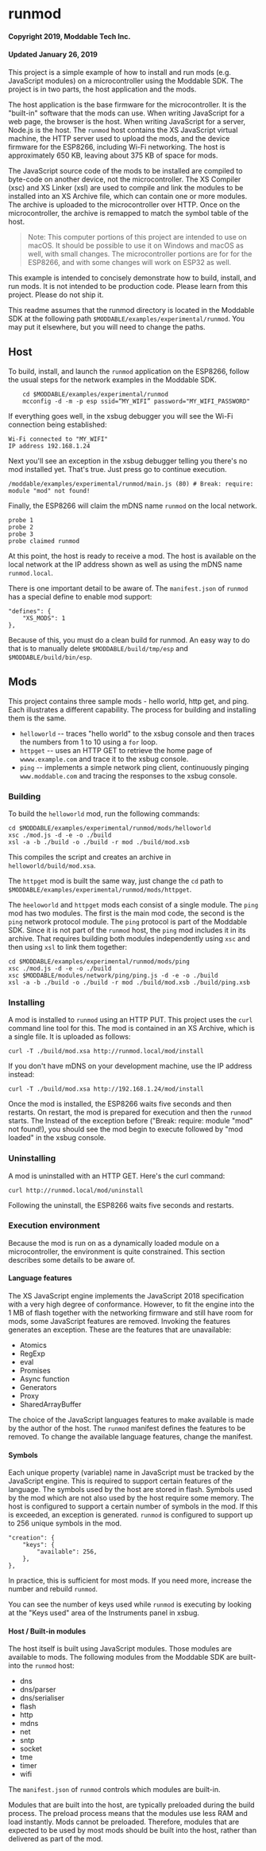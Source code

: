 # runmod
#### Copyright 2019, Moddable Tech Inc.
#### Updated January 26, 2019

This project is a simple example of how to install and run mods (e.g. JavaScript modules) on a microcontroller using the Moddable SDK. The project is in two parts, the host application and the mods.

The host application is the base firmware for the microcontroller. It is the "built-in" software that the mods can use. When writing JavaScript for a web page, the browser is the host. When writing JavaScript for a server, Node.js is the host. The `runmod` host contains the XS JavaScript virtual machine, the HTTP server used to upload the mods, and the device firmware for the ESP8266, including Wi-Fi networking. The host is approximately 650 KB, leaving about 375 KB of space for mods.

The JavaScript source code of the mods to be installed are compiled to byte-code on another device, not the microcontroller. The XS Compiler (xsc) and XS Linker (xsl) are used to compile and link the modules to be installed into an XS Archive file, which can contain one or more modules. The archive is uploaded to the microcontroller over HTTP. Once on the microcontroller, the archive is remapped to match the symbol table of the host.

> Note: This computer portions of this project are intended to use on macOS. It should be possible to use it on Windows and macOS as well, with small changes. The microcontroller portions are for for the ESP8266, and with some changes will work on ESP32 as well.

This example is intended to concisely demonstrate how to build, install, and run mods. It is not intended to be production code. Please learn from this project. Please do not ship it.

This readme assumes that the runmod directory is located in the Moddable SDK at the following path `$MODDABLE/examples/experimental/runmod`. You may put it elsewhere, but you will need to change the paths.

## Host
To build, install, and launch the `runmod` application on the ESP8266, follow the usual steps for the network examples in the Moddable SDK.

		cd $MODDABLE/examples/experimental/runmod
		mcconfig -d -m -p esp ssid=“MY_WIFI” password="MY_WIFI_PASSWORD"

If everything goes well, in the xsbug debugger you will see the Wi-Fi connection being established:

	Wi-Fi connected to "MY_WIFI"
	IP address 192.168.1.24

Next you'll see an exception in the xsbug debugger telling you there's no mod installed yet. That's true. Just press go to continue execution.

	/moddable/examples/experimental/runmod/main.js (80) # Break: require: module "mod" not found!

Finally, the ESP8266 will claim the mDNS name `runmod` on the local network. 

	probe 1
	probe 2
	probe 3
	probe claimed runmod

At this point, the host is ready to receive a mod. The host is available on the local network at the IP address shown as well as using the mDNS name `runmod.local`.

There is one important detail to be aware of. The `manifest.json` of `runmod` has a special define to enable mod support:

	"defines": {
		"XS_MODS": 1
	},

Because of this, you must do a clean build for runmod. An easy way to do that is to manually delete `$MODDABLE/build/tmp/esp` and `$MODDABLE/build/bin/esp`.

## Mods
This project contains three sample mods - hello world, http get, and ping. Each illustrates a different capability. The process for building and installing them is the same.

- `helloworld` -- traces "hello world" to the xsbug console and then traces the numbers from 1 to 10 using a `for` loop.
- `httpget` -- uses an HTTP GET to retrieve the home page of `wwww.example.com` and trace it to the xsbug console.
- `ping` -- implements a simple network ping client, continuously pinging `www.moddable.com` and tracing the responses to the xsbug console.

### Building
To build the `helloworld` mod, run the following commands:

	cd $MODDABLE/examples/experimental/runmod/mods/helloworld
	xsc ./mod.js -d -e -o ./build
	xsl -a -b ./build -o ./build -r mod ./build/mod.xsb

This compiles the script and creates an archive in `helloworld/build/mod.xsa`.

The `httpget` mod is built the same way, just change the `cd` path to `$MODDABLE/examples/experimental/runmod/mods/httpget`.

The `heeloworld` and `httpget` mods each consist of a single module. The `ping` mod has two modules. The first is the main mod code, the second is the `ping` network protocol module. The `ping` protocol is part of the Moddable SDK. Since it is not part of the `runmod` host, the `ping` mod includes it in its archive. That requires building both modules independently using `xsc` and then using `xsl` to link them together:

	cd $MODDABLE/examples/experimental/runmod/mods/ping
	xsc ./mod.js -d -e -o ./build
	xsc $MODDABLE/modules/network/ping/ping.js -d -e -o ./build
	xsl -a -b ./build -o ./build -r mod ./build/mod.xsb ./build/ping.xsb

### Installing
A mod is installed to `runmod` using an HTTP PUT. This project uses the `curl` command line tool for this. The mod is contained in an XS Archive, which is a single file. It is uploaded as follows:

	curl -T ./build/mod.xsa http://runmod.local/mod/install

If you don't have mDNS on your development machine, use the IP address instead:

	curl -T ./build/mod.xsa http://192.168.1.24/mod/install

Once the mod is installed, the ESP8266 waits five seconds and then restarts. On restart, the mod is prepared for execution and then the `runmod` starts. The Instead of the exception before ("Break: require: module "mod" not found!), you should see the mod begin to execute followed by "mod loaded" in the xsbug console.

### Uninstalling
A mod is uninstalled with an HTTP GET. Here's the curl command:

	curl http://runmod.local/mod/uninstall

Following the uninstall, the ESP8266 waits five seconds and restarts.

### Execution environment
Because the mod is run on as a dynamically loaded module on a microcontroller, the environment is quite constrained. This section describes some details to be aware of.

#### Language features
The XS JavaScript engine implements the JavaScript 2018 specification with a very high degree of conformance. However, to fit the engine into the 1 MB of flash together with the networking firmware and still have room for mods, some JavaScript features are removed. Invoking the features generates an exception. These are the features that are unavailable:

- Atomics
- RegExp
- eval
- Promises
- Async function
- Generators
- Proxy
- SharedArrayBuffer

The choice of the JavaScript languages features to make available is made by the author of the host. The `runmod` manifest defines the features to be removed. To change the available language features, change the manifest.

#### Symbols
Each unique property (variable) name in JavaScript must be tracked by the JavaScript engine. This is required to support certain features of the language. The symbols used by the host are stored in flash. Symbols used by the mod which are not also used by the host require some memory. The host is configured to support a certain number of symbols in the mod. If this is exceeded, an exception is generated. `runmod` is configured to support up to 256 unique symbols in the mod.

	"creation": {
		"keys": {
			"available": 256,
		},
	},

In practice, this is sufficient for most mods. If you need more, increase the number and rebuild `runmod`.

You can see the number of keys used while `runmod` is executing by looking at the "Keys used" area of the Instruments panel in xsbug.

#### Host / Built-in modules
The host itself is built using JavaScript modules. Those modules are available to mods. The following modules from the Moddable SDK are built-into the `runmod` host:

- dns
- dns/parser
- dns/serialiser
- flash
- http
- mdns
- net
- sntp
- socket
- tme
- timer
- wifi

The `manifest.json` of `runmod` controls which modules are built-in.

Modules that are built into the host, are typically preloaded during the build process. The preload process means that the modules use less RAM and load instantly. Mods cannot be preloaded. Therefore, modules that are expected to be used by most mods should be built into the host, rather than delivered as part of the mod.
